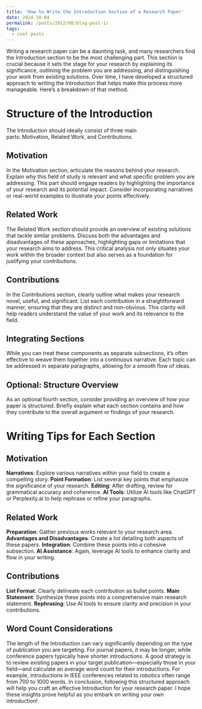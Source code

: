 ```yaml
---
title: 'How to Write the Introduction Section of a Research Paper'
date: 2024-10-04
permalink: /posts/2012/08/blog-post-1/
tags:
  - cool posts
---
```


Writing a research paper can be a daunting task, and many researchers find the Introduction section to be the most challenging part. This section is crucial because it sets the stage for your research by explaining its significance, outlining the problem you are addressing, and distinguishing your work from existing solutions. Over time, I have developed a structured approach to writing the Introduction that helps make this process more manageable. Here’s a breakdown of that method.

# Structure of the Introduction

The Introduction should ideally consist of three main parts: Motivation, Related Work, and Contributions.

## Motivation

In the Motivation section, articulate the reasons behind your research. Explain why this field of study is relevant and what specific problem you are addressing. This part should engage readers by highlighting the importance of your research and its potential impact. Consider incorporating narratives or real-world examples to illustrate your points effectively.

## Related Work
The Related Work section should provide an overview of existing solutions that tackle similar problems. Discuss both the advantages and disadvantages of these approaches, highlighting gaps or limitations that your research aims to address. This critical analysis not only situates your work within the broader context but also serves as a foundation for justifying your contributions.

## Contributions
In the Contributions section, clearly outline what makes your research novel, useful, and significant. List each contribution in a straightforward manner, ensuring that they are distinct and non-obvious. This clarity will help readers understand the value of your work and its relevance to the field.

## Integrating Sections
While you can treat these components as separate subsections, it’s often effective to weave them together into a continuous narrative. Each topic can be addressed in separate paragraphs, allowing for a smooth flow of ideas.

## Optional: Structure Overview
As an optional fourth section, consider providing an overview of how your paper is structured. Briefly explain what each section contains and how they contribute to the overall argument or findings of your research.

# Writing Tips for Each Section
## Motivation
**Narratives**: Explore various narratives within your field to create a compelling story.
**Point Formation**: List several key points that emphasize the significance of your research.
**Editing**: After drafting, review for grammatical accuracy and coherence.
**AI Tools**: Utilize AI tools like ChatGPT or Perplexity.ai to help rephrase or refine your paragraphs.

## Related Work
**Preparation**: Gather previous works relevant to your research area.
**Advantages and Disadvantages**: Create a list detailing both aspects of these papers.
**Integration**: Combine these points into a cohesive subsection.
**AI Assistance**: Again, leverage AI tools to enhance clarity and flow in your writing.

## Contributions
**List Format**: Clearly delineate each contribution as bullet points.
**Main Statement**: Synthesize these points into a comprehensive main research statement.
**Rephrasing**: Use AI tools to ensure clarity and precision in your contributions.

## Word Count Considerations
The length of the Introduction can vary significantly depending on the type of publication you are targeting. For journal papers, it may be longer, while conference papers typically have shorter introductions. A good strategy is to review existing papers in your target publication—especially those in your field—and calculate an average word count for their introductions. For example, introductions in IEEE conferences related to robotics often range from 700 to 1000 words. In conclusion, following this structured approach will help you craft an effective Introduction for your research paper. I hope these insights prove helpful as you embark on writing your own introduction!
